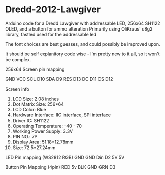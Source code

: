 # Dredd-2012-Lawgiver
Arduino code for a Dredd Lawgiver with addressable LED, 256x64 SH1122 OLED, and a button for ammo alteration
Primarily using OliKraus' u8g2 library, fastled used for the addressable led

The font choices are best guesses, and could possibly be improved upon.

It should be self explanitory code wise - I'm pretty new to it all, so it won't be complex.

256x64 Screen pin mapping

GND
VCC
SCL	D10
SDA	D9
RES	D13
DC	D11
CS	D12

Screen info

1. LCD Size: 2.08 inches
2. Dot Matrix Size: 256*64
3. LCD Color: Blue
4. Hardware Interface: IIC interface, SPI interface
5. Driver IC: SH1122
6. Operating Temperature: -40 - 70
8. Working Power Supply: 3.3V
9. PIN NO.: 7P
10. Display Area: 51.18*12.78mm
11. Size: 72.5*27.24mm

  
LED Pin mapping (WS2812 RGB)
GND	GND
Din	D2
5V	5V


Button Pin Mapping (4pin)
RED	5v
BLK	GND
GRN	D3
